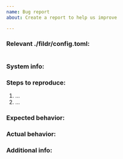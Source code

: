 ```yaml
---
name: Bug report
about: Create a report to help us improve

---
```


### Relevant ./fildr/config.toml:
<!-- Place config in the toml code section. -->
```toml

```

### System info:

<!-- Include fildr-cli version, operating system, and other relevant details -->

### Steps to reproduce:

<!-- Describe the steps to reproduce the bug. -->

1. ...
2. ...

### Expected behavior:

<!-- Describe what you expected to happen when you performed the above steps. -->

### Actual behavior:

<!-- Describe what actually happened when you performed the above steps. -->

### Additional info:

<!-- Include gist of relevant config, logs, etc. -->
